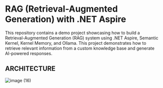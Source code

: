 # RAG (Retrieval-Augmented Generation) with .NET Aspire
This repository contains a demo project showcasing how to build a Retrieval-Augmented Generation (RAG) system using .NET Aspire, Semantic Kernel, Kernel Memory, and Ollama. This project demonstrates how to retrieve relevant information from a custom knowledge base and generate AI-powered responses.
## ARCHITECTURE
![image (16)](https://github.com/user-attachments/assets/2be61071-ad6c-4b30-a49b-00671ff642d2)
